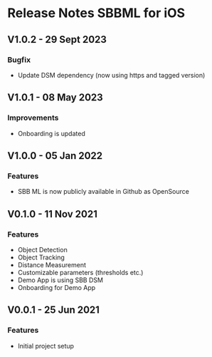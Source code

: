 # Release Notes SBBML for iOS

## V1.0.2 - 29 Sept 2023
### Bugfix
* Update DSM dependency (now using https and tagged version)

## V1.0.1 - 08 May 2023
### Improvements
* Onboarding is updated

## V1.0.0 - 05 Jan 2022

### Features
* SBB ML is now publicly available in Github as OpenSource

## V0.1.0 - 11 Nov 2021

### Features
* Object Detection
* Object Tracking
* Distance Measurement
* Customizable parameters (thresholds etc.)
* Demo App is using SBB DSM
* Onboarding for Demo App

## V0.0.1 - 25 Jun 2021

### Features
* Initial project setup
